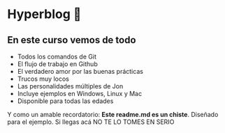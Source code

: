 # Hyperblog 💚

## En este curso vemos de todo
* Todos los comandos de Git
* El flujo de trabajo en Github
* El verdadero amor por las buenas prácticas
* Trucos muy locos
* Las personalidades múltiples de Jon
* Incluye ejemplos en Windows, Linux y Mac
* Disponible para todas las edades

Y como un amable recordatorio: **Este readme.md es un chiste**.  Diseñado para el ejemplo. Si llegas acá NO TE LO TOMES EN SERIO
